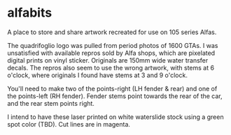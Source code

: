 # alfabits
A place to store and share artwork recreated for use on 105 series Alfas.

The quadrifoglio logo was pulled from period photos of 1600 GTAs. I was unsatisfied with available repros sold by Alfa shops, which are pixelated digital prints on vinyl sticker. Originals are 150mm wide water transfer decals. The repros also seem to use the wrong artwork, with stems at 6 o'clock, where originals I found have stems at 3 and 9 o'clock.

You'll need to make two of the points-right (LH fender & rear) and one of the points-left (RH fender). Fender stems point towards the rear of the car, and the rear stem points right.

I intend to have these laser printed on white waterslide stock using a green spot color (TBD). Cut lines are in magenta.
